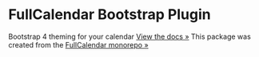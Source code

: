 # FullCalendar Bootstrap Plugin
Bootstrap 4 theming for your calendar
[View the docs &raquo;](https://fullcalendar.io/docs/bootstrap-theme)
This package was created from the [FullCalendar monorepo &raquo;](https://github.com/fullcalendar/fullcalendar)

